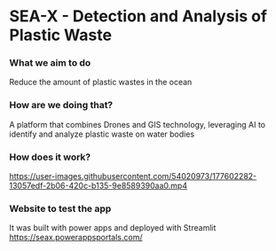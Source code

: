 # SEA-X - Detection and Analysis of Plastic Waste

### What we aim to do

Reduce the amount of plastic wastes in the ocean

### How are we doing that?

A platform that combines Drones and GIS technology, leveraging AI to identify and analyze plastic waste on water bodies

### How does it work?

https://user-images.githubusercontent.com/54020973/177602282-13057edf-2b06-420c-b135-9e8589390aa0.mp4


### Website to test the app

It was built with power apps and deployed with Streamlit
https://seax.powerappsportals.com/


